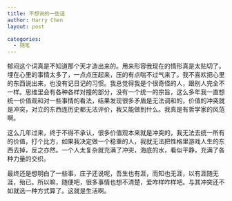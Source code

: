 ```yaml
---
title: 不想说的一些话
author: Harry Chen
layout: post

categories:
  - 随笔
---
```


  郁闷这个词真是不知道那个天才造出来的。用来形容我现在的情形真是太贴切了。埋在心里的事情太多了，一点点压起来，压的有点喘不过气来了。我不喜欢把心里的东西说出来，也没有记日记的习惯。我总觉得我是个很奇怪的人，跟别人完全不一样。思维里会有各种各样对撞的部分，没有一个统一的宗旨，这么多年我一直想统一价值观和对一些事情的看法，结果发现很多矛盾是无法调和的，价值的冲突就是冲突，对立的东西连历史都无法评价，我又能做到什么。我真是有哲学家的风范啊。

  这么几年过来，终于不得不承认，很多价值观本来就是冲突的，我无法去统一所有的价值，打个比方，如果我决定做一个稳重的人，我就无法把性格里游戏人生的东西去掉，反之亦然。一个人太复杂就充满了冲突，海底的水，看似平静，充满了各种力量的交织。

  最终还是想明白了一些事，庄子还说呢，吾生也有涯，而知也无涯，以有涯随无涯，殆已。所以嘛，随便吧，很多事情也想不清楚，爱咋样咋样吧。与其冲突还不如就选一种方式算了。这就是生活啊。
